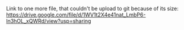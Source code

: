 Link to one more file, that couldn't be upload to git because of its size: https://drive.google.com/file/d/1WV1t2X4e41nat_LmbP6-ln3hOL_xQWRd/view?usp=sharing
